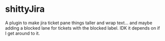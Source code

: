 # shittyJira
A plugin to make jira ticket pane things taller and wrap text... and maybe adding a blocked lane for tickets with the blocked label. IDK it depends on if I get around to it.
